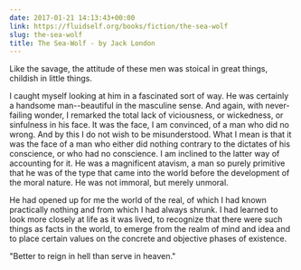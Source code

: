 ```yaml
---
date: 2017-01-21 14:13:43+00:00
link: https://fluidself.org/books/fiction/the-sea-wolf
slug: the-sea-wolf
title: The Sea-Wolf - by Jack London
---
```


Like the savage, the attitude of these men was stoical in great things, childish in little things.

I caught myself looking at him in a fascinated sort of way. He was certainly a handsome man--beautiful in the masculine sense. And again, with never-failing wonder, I remarked the total lack of viciousness, or wickedness, or sinfulness in his face. It was the face, I am convinced, of a man who did no wrong. And by this I do not wish to be misunderstood. What I mean is that it was the face of a man who either did nothing contrary to the dictates of his conscience, or who had no conscience. I am inclined to the latter way of accounting for it. He was a magnificent atavism, a man so purely primitive that he was of the type that came into the world before the development of the moral nature. He was not immoral, but merely unmoral.

He had opened up for me the world of the real, of which I had known practically nothing and from which I had always shrunk. I had learned to look more closely at life as it was lived, to recognize that there were such things as facts in the world, to emerge from the realm of mind and idea and to place certain values on the concrete and objective phases of existence.

"Better to reign in hell than serve in heaven."
